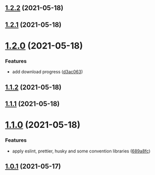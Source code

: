 ## [1.2.2](https://github.com/phatnguyenuit/nhaccuatui-downloader/compare/v1.2.1...v1.2.2) (2021-05-18)

## [1.2.1](https://github.com/phatnguyenuit/nhaccuatui-downloader/compare/v1.2.0...v1.2.1) (2021-05-18)

# [1.2.0](https://github.com/phatnguyenuit/nhaccuatui-downloader/compare/v1.1.2...v1.2.0) (2021-05-18)


### Features

* add download progress ([d3ac063](https://github.com/phatnguyenuit/nhaccuatui-downloader/commit/d3ac063b6f0086c0ca02f3c19c48f96a3b9fcbb4))

## [1.1.2](https://github.com/phatnguyenuit/nhaccuatui-downloader/compare/v1.1.1...v1.1.2) (2021-05-18)

## [1.1.1](https://github.com/phatnguyenuit/nhaccuatui-downloader/compare/v1.1.0...v1.1.1) (2021-05-18)

# [1.1.0](https://github.com/phatnguyenuit/nhaccuatui-downloader/compare/v1.0.1...v1.1.0) (2021-05-18)


### Features

* apply eslint, prettier, husky and some convention libraries ([689a8fc](https://github.com/phatnguyenuit/nhaccuatui-downloader/commit/689a8fc74f9ac39a175839846fee1b8dd84c67c6))



## [1.0.1](https://github.com/phatnguyenuit/nhaccuatui-downloader/compare/v1.0.1...v1.1.0) (2021-05-17)

